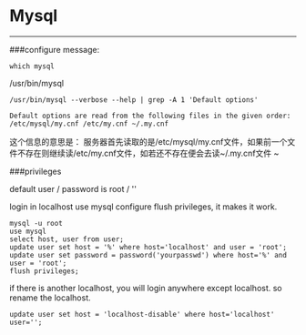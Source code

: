 Mysql
===


---

###configure message:

	which mysql
/usr/bin/mysql

	/usr/bin/mysql --verbose --help | grep -A 1 'Default options'
```
Default options are read from the following files in the given order:
/etc/mysql/my.cnf /etc/my.cnf ~/.my.cnf
```
这个信息的意思是：
服务器首先读取的是/etc/mysql/my.cnf文件，如果前一个文件不存在则继续读/etc/my.cnf文件，如若还不存在便会去读~/.my.cnf文件
~


###privileges

default user / password is root / ''

login in localhost
use mysql
configure
flush privileges, it makes it work.

	mysql -u root
	use mysql
	select host, user from user;
	update user set host = '%' where host='localhost' and user = 'root';
	update user set password = password('yourpasswd') where host='%' and user = 'root';
	flush privileges;



if there is another localhost, you will login anywhere except localhost.
so rename the localhost.

	update user set host = 'localhost-disable' where host='localhost' user='';

